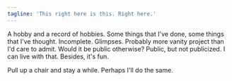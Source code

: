 ```yaml
---
tagline: 'This right here is this. Right here.'
---
```

A hobby and a record of hobbies. Some things that I've done, some things that I've thought. Incomplete. Glimpses. Probably more vanity project than I'd care to admit. Would it be public otherwise? Public, but not publicized. I can live with that. Besides, it's fun.

Pull up a chair and stay a while. Perhaps I'll do the same.